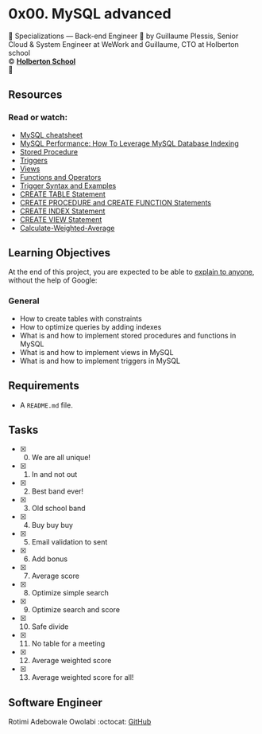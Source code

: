 # 0x00. MySQL advanced
:open_file_folder: Specializations ― Back-end Engineer
:bust_in_silhouette: by Guillaume Plessis, Senior Cloud & System Engineer at WeWork and Guillaume, CTO at Holberton school  
:copyright: **[Holberton School](https://www.holberton.com/)**  
:bookmark: 

## Resources
### Read or watch:
* [MySQL cheatsheet](https://devhints.io/mysql)
* [MySQL Performance: How To Leverage MySQL Database Indexing](https://www.liquidweb.com/kb/mysql-optimization-how-to-leverage-mysql-database-indexing/)
* [Stored Procedure](https://www.w3resource.com/mysql/mysql-procedure.php)
* [Triggers](https://www.w3resource.com/mysql/mysql-triggers.php)
* [Views](https://www.w3resource.com/mysql/mysql-views.php)
* [Functions and Operators](https://dev.mysql.com/doc/refman/5.7/en/functions.html)
* [Trigger Syntax and Examples](https://dev.mysql.com/doc/refman/5.7/en/trigger-syntax.html)
* [CREATE TABLE Statement](https://dev.mysql.com/doc/refman/5.7/en/create-table.html)
* [CREATE PROCEDURE and CREATE FUNCTION Statements](https://dev.mysql.com/doc/refman/5.7/en/create-procedure.html)
* [CREATE INDEX Statement](https://dev.mysql.com/doc/refman/5.7/en/create-index.html)
* [CREATE VIEW Statement](https://dev.mysql.com/doc/refman/5.7/en/create-view.html)
* [Calculate-Weighted-Average](https://www.wikihow.com/Calculate-Weighted-Average)

## Learning Objectives
At the end of this project, you are expected to be able to [explain to anyone](https://fs.blog/2012/04/feynman-technique/), without the help of Google:
### General
* How to create tables with constraints
* How to optimize queries by adding indexes
* What is and how to implement stored procedures and functions in MySQL
* What is and how to implement views in MySQL
* What is and how to implement triggers in MySQL

## Requirements
* A ```README.md``` file.

## Tasks
* [x] 0. We are all unique!
* [x] 1. In and not out
* [x] 2. Best band ever!
* [x] 3. Old school band
* [x] 4. Buy buy buy
* [x] 5. Email validation to sent
* [x] 6. Add bonus
* [x] 7. Average score
* [x] 8. Optimize simple search
* [x] 9. Optimize search and score
* [x] 10. Safe divide
* [x] 11. No table for a meeting
* [x] 12. Average weighted score
* [x] 13. Average weighted score for all!

## Software Engineer
Rotimi Adebowale Owolabi 
:octocat: [GitHub](https://github.com/rohteemie/)
